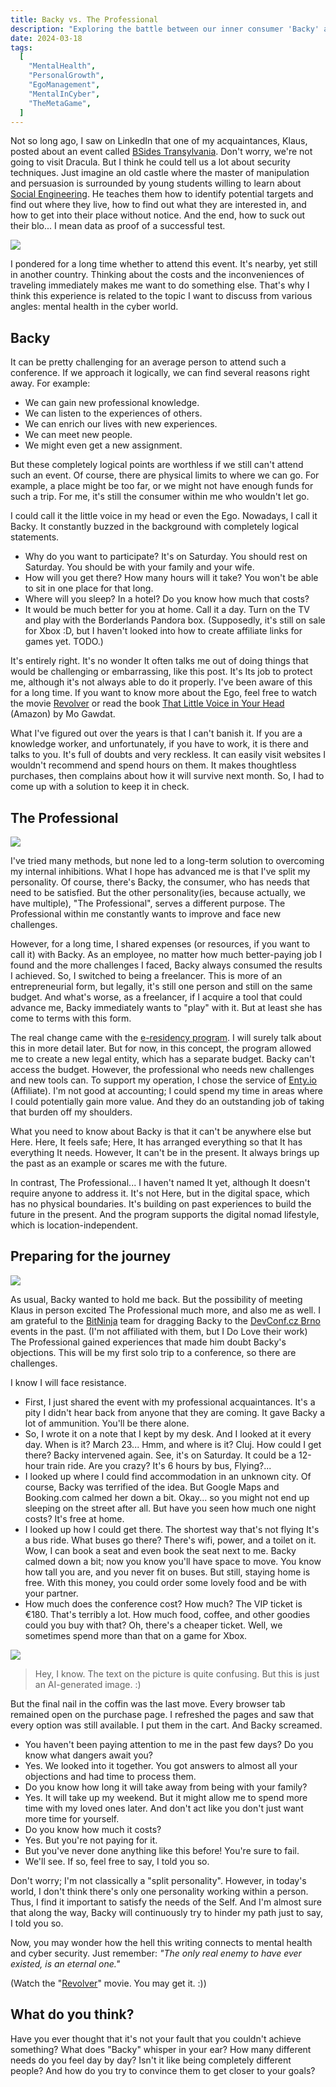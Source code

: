```yaml
---
title: Backy vs. The Professional
description: "Exploring the battle between our inner consumer 'Backy' and The Professional selves in the cyber world."
date: 2024-03-18
tags:
  [
    "MentalHealth",
    "PersonalGrowth",
    "EgoManagement",
    "MentalInCyber",
    "TheMetaGame",
  ]
---
```


Not so long ago, I saw on LinkedIn that one of my acquaintances, Klaus, posted about an event called [BSides Transylvania](https://bsidestransylvania.com). Don't worry, we're not going to visit Dracula. But I think he could tell us a lot about security techniques. Just imagine an old castle where the master of manipulation and persuasion is surrounded by young students willing to learn about [Social Engineering](<https://en.wikipedia.org/wiki/Social_engineering_(security)>). He teaches them how to identify potential targets and find out where they live, how to find out what they are interested in, and how to get into their place without notice. And the end, how to suck out their blo... I mean data as proof of a successful test.

![](/images/2024-03-18-backy-vs-the-professional/drakula_social_engineer_class.png)

I pondered for a long time whether to attend this event. It's nearby, yet still in another country. Thinking about the costs and the inconveniences of traveling immediately makes me want to do something else. That's why I think this experience is related to the topic I want to discuss from various angles: mental health in the cyber world.

## Backy

It can be pretty challenging for an average person to attend such a conference. If we approach it logically, we can find several reasons right away. For example:

- We can gain new professional knowledge.
- We can listen to the experiences of others.
- We can enrich our lives with new experiences.
- We can meet new people.
- We might even get a new assignment.

But these completely logical points are worthless if we still can't attend such an event. Of course, there are physical limits to where we can go. For example, a place might be too far, or we might not have enough funds for such a trip. For me, it's still the consumer within me who wouldn't let go.

I could call it the little voice in my head or even the Ego. Nowadays, I call it Backy. It constantly buzzed in the background with completely logical statements.

- Why do you want to participate? It's on Saturday. You should rest on Saturday. You should be with your family and your wife.
- How will you get there? How many hours will it take? You won't be able to sit in one place for that long.
- Where will you sleep? In a hotel? Do you know how much that costs?
- It would be much better for you at home. Call it a day. Turn on the TV and play with the Borderlands Pandora box. (Supposedly, it's still on sale for Xbox :D, but I haven't looked into how to create affiliate links for games yet. TODO.)

It's entirely right. It's no wonder It often talks me out of doing things that would be challenging or embarrassing, like this post. It's Its job to protect me, although it's not always able to do it properly. I've been aware of this for a long time. If you want to know more about the Ego, feel free to watch the movie [Revolver](https://www.imdb.com/title/tt0365686/) or read the book [That Little Voice in Your Head](https://geni.us/upXIHP) (Amazon) by Mo Gawdat.

What I've figured out over the years is that I can't banish it. If you are a knowledge worker, and unfortunately, if you have to work, it is there and talks to you. It's full of doubts and very reckless. It can easily visit websites I wouldn't recommend and spend hours on them. It makes thoughtless purchases, then complains about how it will survive next month. So, I had to come up with a solution to keep it in check.

## The Professional

![](/images/2024-03-18-backy-vs-the-professional/digital_nomad.png)

I've tried many methods, but none led to a long-term solution to overcoming my internal inhibitions. What I hope has advanced me is that I've split my personality. Of course, there's Backy, the consumer, who has needs that need to be satisfied. But the other personality(ies, because actually, we have multiple), "The Professional", serves a different purpose. The Professional within me constantly wants to improve and face new challenges.

However, for a long time, I shared expenses (or resources, if you want to call it) with Backy. As an employee, no matter how much better-paying job I found and the more challenges I faced, Backy always consumed the results I achieved. So, I switched to being a freelancer. This is more of an entrepreneurial form, but legally, it's still one person and still on the same budget. And what's worse, as a freelancer, if I acquire a tool that could advance me, Backy immediately wants to "play" with it. But at least she has come to terms with this form.

The real change came with the [e-residency program](https://www.e-resident.gov.ee). I will surely talk about this in more detail later. But for now, in this concept, the program allowed me to create a new legal entity, which has a separate budget. Backy can't access the budget. However, the professional who needs new challenges and new tools can. To support my operation, I chose the service of [Enty.io](https://enty.io/?fpr=zoltan15) (Affiliate). I'm not good at accounting; I could spend my time in areas where I could potentially gain more value. And they do an outstanding job of taking that burden off my shoulders.

What you need to know about Backy is that it can't be anywhere else but Here. Here, It feels safe; Here, It has arranged everything so that It has everything It needs. However, It can't be in the present. It always brings up the past as an example or scares me with the future.

In contrast, The Professional... I haven't named It yet, although It doesn't require anyone to address it. It's not Here, but in the digital space, which has no physical boundaries. It's building on past experiences to build the future in the present. And the program supports the digital nomad lifestyle, which is location-independent.

## Preparing for the journey

![](/images/2024-03-18-backy-vs-the-professional/travel_prepare.png)

As usual, Backy wanted to hold me back. But the possibility of meeting Klaus in person excited The Professional much more, and also me as well. I am grateful to the [BitNinja](https://bitninja.com) team for dragging Backy to the [DevConf.cz Brno](https://www.devconf.info/cz/) events in the past. (I'm not affiliated with them, but I Do Love their work) The Professional gained experiences that made him doubt Backy's objections. This will be my first solo trip to a conference, so there are challenges.

I know I will face resistance.

- First, I just shared the event with my professional acquaintances. It's a pity I didn't hear back from anyone that they are coming. It gave Backy a lot of ammunition. You'll be there alone.
- So, I wrote it on a note that I kept by my desk. And I looked at it every day. When is it? March 23... Hmm, and where is it? Cluj. How could I get there? Backy intervened again. See, it's on Saturday. It could be a 12-hour train ride. Are you crazy? It's 6 hours by bus, Flying?...
- I looked up where I could find accommodation in an unknown city. Of course, Backy was terrified of the idea. But Google Maps and Booking.com calmed her down a bit. Okay... so you might not end up sleeping on the street after all. But have you seen how much one night costs? It's free at home.
- I looked up how I could get there. The shortest way that's not flying It's a bus ride. What buses go there? There's wifi, power, and a toilet on it. Wow, I can book a seat and even book the seat next to me. Backy calmed down a bit; now you know you'll have space to move. You know how tall you are, and you never fit on buses. But still, staying home is free. With this money, you could order some lovely food and be with your partner.
- How much does the conference cost? How much? The VIP ticket is €180. That's terribly a lot. How much food, coffee, and other goodies could you buy with that? Oh, there's a cheaper ticket. Well, we sometimes spend more than that on a game for Xbox.

![](/images/2024-03-18-backy-vs-the-professional/backy_vs_professional.png)

> Hey, I know. The text on the picture is quite confusing. But this is just an AI-generated image. :)

But the final nail in the coffin was the last move. Every browser tab remained open on the purchase page. I refreshed the pages and saw that every option was still available. I put them in the cart. And Backy screamed.

- You haven't been paying attention to me in the past few days? Do you know what dangers await you?
- Yes. We looked into it together. You got answers to almost all your objections and had time to process them.
- Do you know how long it will take away from being with your family?
- Yes. It will take up my weekend. But it might allow me to spend more time with my loved ones later. And don't act like you don't just want more time for yourself.
- Do you know how much it costs?
- Yes. But you're not paying for it.
- But you've never done anything like this before! You're sure to fail.
- We'll see. If so, feel free to say, I told you so.

Don't worry; I'm not classically a "split personality". However, in today's world, I don't think there's only one personality working within a person. Thus, I find it important to satisfy the needs of the Self. And I'm almost sure that along the way, Backy will continuously try to hinder my path just to say, I told you so.

Now, you may wonder how the hell this writing connects to mental health and cyber security. Just remember:
_"The only real enemy to have ever existed, is an eternal one."_

(Watch the "[Revolver](https://www.imdb.com/title/tt0365686/)" movie. You may get it. :))

## What do you think?

Have you ever thought that it's not your fault that you couldn't achieve something? What does "Backy" whisper in your ear? How many different needs do you feel day by day? Isn't it like being completely different people? And how do you try to convince them to get closer to your goals?
